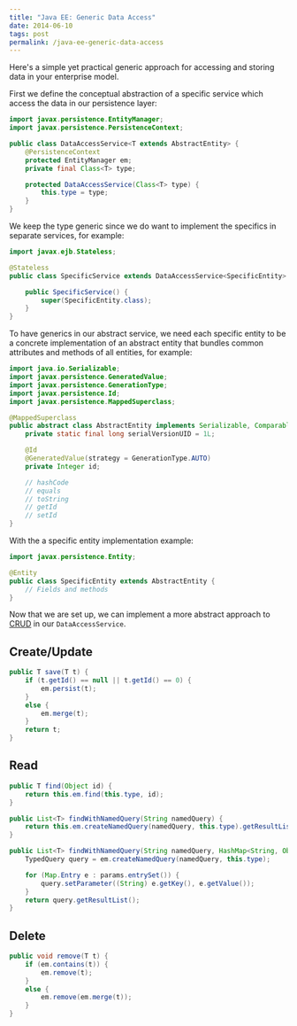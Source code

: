 ```yaml
---
title: "Java EE: Generic Data Access"
date: 2014-06-10
tags: post
permalink: /java-ee-generic-data-access
---
```


Here's a simple yet practical generic approach for accessing and storing data in your enterprise model.

First we define the conceptual abstraction of a specific service which access the data in our persistence layer:

```java
import javax.persistence.EntityManager;
import javax.persistence.PersistenceContext;

public class DataAccessService<T extends AbstractEntity> {
    @PersistenceContext
    protected EntityManager em;
    private final Class<T> type;

    protected DataAccessService(Class<T> type) {
        this.type = type;
    }
}
```

We keep the type generic since we do want to implement the specifics in separate services, for example:

```java
import javax.ejb.Stateless;

@Stateless
public class SpecificService extends DataAccessService<SpecificEntity> {

    public SpecificService() {
        super(SpecificEntity.class);
    }
}
```

To have generics in our abstract service, we need each specific entity to be a concrete implementation of an abstract entity that bundles common attributes and methods of all entities, for example:

```java
import java.io.Serializable;
import javax.persistence.GeneratedValue;
import javax.persistence.GenerationType;
import javax.persistence.Id;
import javax.persistence.MappedSuperclass;

@MappedSuperclass
public abstract class AbstractEntity implements Serializable, Comparable<AbstractEntity> {
    private static final long serialVersionUID = 1L;

    @Id
    @GeneratedValue(strategy = GenerationType.AUTO)
    private Integer id;

    // hashCode
    // equals
    // toString
    // getId
    // setId
}
```

With the a specific entity implementation example:

```java
import javax.persistence.Entity;

@Entity
public class SpecificEntity extends AbstractEntity {
    // Fields and methods
}
```

Now that we are set up, we can implement a more abstract approach to [CRUD](https://en.wikipedia.org/wiki/Create,_read,_update_and_delete) in our `DataAccessService`.

## Create/Update

```java
public T save(T t) {
    if (t.getId() == null || t.getId() == 0) {
        em.persist(t);
    }
    else {
        em.merge(t);
    }
    return t;
}
```

## Read

```java
public T find(Object id) {
    return this.em.find(this.type, id);
}

public List<T> findWithNamedQuery(String namedQuery) {
    return this.em.createNamedQuery(namedQuery, this.type).getResultList();
}

public List<T> findWithNamedQuery(String namedQuery, HashMap<String, Object> params) {
    TypedQuery query = em.createNamedQuery(namedQuery, this.type);

    for (Map.Entry e : params.entrySet()) {
        query.setParameter((String) e.getKey(), e.getValue());
    }
    return query.getResultList();
}
```

## Delete

```java
public void remove(T t) {
    if (em.contains(t)) {
        em.remove(t);
    }
    else {
        em.remove(em.merge(t));
    }
}
```
